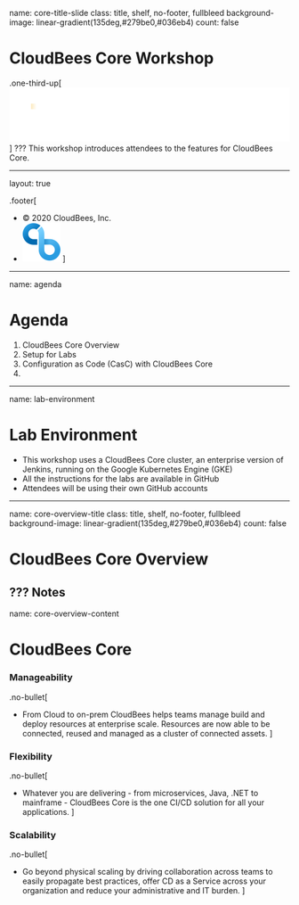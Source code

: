 name: core-title-slide
class: title, shelf, no-footer, fullbleed
background-image: linear-gradient(135deg,#279be0,#036eb4)
count: false


# CloudBees Core Workshop
.one-third-up[![:scale 40%](../img/CloudBees-Logo-White+Tag.png)]
???
This workshop introduces attendees to the features for CloudBees Core.

---
layout: true

.footer[
- © 2020 CloudBees, Inc.
- ![:scale 100%](../img/CloudBees-Submark-Full-Color.svg)
]
---
name: agenda
# Agenda

1. CloudBees Core Overview
2. Setup for Labs
3. Configuration as Code (CasC) with CloudBees Core
4. 

---
name: lab-environment
# Lab Environment
* This workshop uses a CloudBees Core cluster, an enterprise version of Jenkins, running on the Google Kubernetes Engine (GKE)
* All the instructions for the labs are available in GitHub
* Attendees will be using their own GitHub accounts 

---
name: core-overview-title
class: title, shelf, no-footer, fullbleed
background-image: linear-gradient(135deg,#279be0,#036eb4)
count: false

# CloudBees Core Overview

???
Notes
---
name: core-overview-content

# CloudBees Core

### Manageability
.no-bullet[
* From Cloud to on-prem CloudBees helps teams manage build and deploy resources at enterprise scale.  Resources are now able to be connected, reused  and managed as a cluster of connected assets.
]

### Flexibility
.no-bullet[
* Whatever you are delivering - from microservices, Java, .NET to mainframe -  CloudBees Core is the one CI/CD solution for all your applications.
]

### Scalability
.no-bullet[
* Go beyond physical scaling by driving collaboration across teams to easily propagate best practices, offer CD as a Service across your organization and reduce your administrative and IT burden.
]
